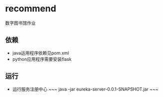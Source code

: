 # recommend
数字图书馆作业


依赖
-----
  * java运用程序依赖见pom.xml
  * python应用程序需要安装flask
 
运行
------
   * 运行服务注册中心
    ~~~
    java -jar eureka-server-0.0.1-SNAPSHOT.jar
    ~~~
